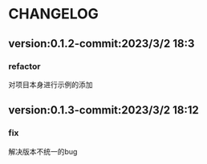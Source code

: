 # CHANGELOG 

  
## version:0.1.2-commit:2023/3/2  18:3 
### refactor 

对项目本身进行示例的添加

  


  
## version:0.1.3-commit:2023/3/2  18:12 
### fix 

解决版本不统一的bug

  